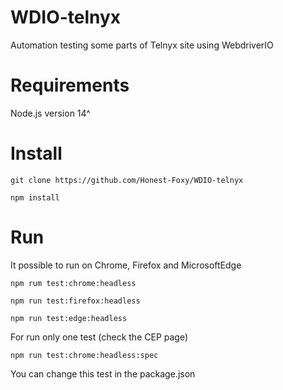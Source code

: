 # WDIO-telnyx
Automation testing some parts of Telnyx site using WebdriverIO

# Requirements
Node.js version 14^

# Install
```
git clone https://github.com/Honest-Foxy/WDIO-telnyx
```
```
npm install
```

# Run
It possible to run on Chrome, Firefox and MicrosoftEdge
```
npm rum test:chrome:headless
```
```
npm run test:firefox:headless
```
```
npm run test:edge:headless
```

For run only one test (check the CEP page)
```
npm run test:chrome:headless:spec
```
You can change this test in the package.json